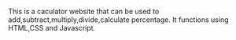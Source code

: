 This is a caculator website that can be used to add,subtract,multiply,divide,calculate percentage. It functions using HTML,CSS and Javascript.
